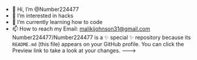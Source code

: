 - 👋 Hi, I’m @Number224477
- 👀 I’m interested in hacks 
- 🌱 I’m currently learning how to code
- 📫 How to reach my Email: malikijohnson31@gmail.com
Number224477/Number224477 is a ✨ special ✨ repository because its `README.md` (this file) appears on your GitHub profile.
You can click the Preview link to take a look at your changes.
--->
